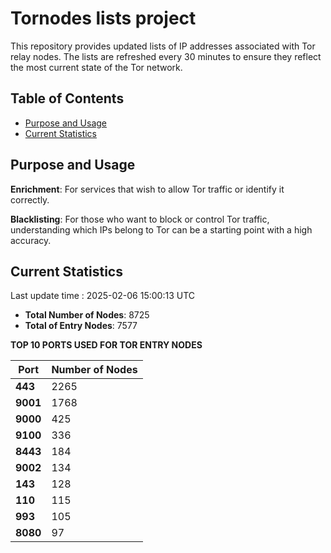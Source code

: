 # Tornodes lists project

This repository provides updated lists of IP addresses associated with Tor relay nodes. The lists are refreshed every 30 minutes to ensure they reflect the most current state of the Tor network.

## Table of Contents

- [Purpose and Usage](#purpose-and-usage)
- [Current Statistics](#current-statistics)


## Purpose and Usage

**Enrichment**: For services that wish to allow Tor traffic or identify it correctly.

**Blacklisting**: For those who want to block or control Tor traffic, understanding which IPs belong to Tor can be a starting point with a high accuracy.

## Current Statistics

Last update time : 2025-02-06 15:00:13 UTC

- **Total Number of Nodes**: 8725
- **Total of Entry Nodes**: 7577

**TOP 10 PORTS USED FOR TOR ENTRY NODES**

| **Port** | **Number of Nodes** |
|------|-----------------|
| **443**   | 2265  |
| **9001**   | 1768  |
| **9000**   | 425  |
| **9100**   | 336  |
| **8443**   | 184  |
| **9002**   | 134  |
| **143**   | 128  |
| **110**   | 115  |
| **993**   | 105  |
| **8080**   | 97  |

